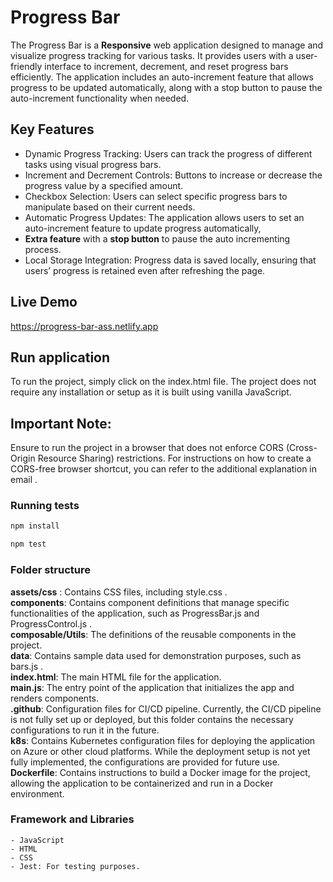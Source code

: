 # Progress Bar

The Progress Bar is a **Responsive** web application designed to manage and visualize progress tracking for various tasks. It provides users with a user-friendly interface to increment, decrement, and reset progress bars efficiently. The application includes an auto-increment feature that allows progress to be updated automatically, along with a stop button to pause the auto-increment functionality when needed.

## Key Features

- Dynamic Progress Tracking: Users can track the progress of different tasks using visual progress bars.
- Increment and Decrement Controls: Buttons to increase or decrease the progress value by a specified amount.
- Checkbox Selection: Users can select specific progress bars to manipulate based on their current needs.
- Automatic Progress Updates: The application allows users to set an auto-increment feature to update progress automatically,
- **Extra feature** with a **stop button** to pause the auto incrementing process.
- Local Storage Integration: Progress data is saved locally, ensuring that users’ progress is retained even after refreshing the page.

## Live Demo

https://progress-bar-ass.netlify.app

## Run application

To run the project, simply click on the index.html file. The project does not require any installation or setup as it is built using vanilla JavaScript.

## Important Note:

Ensure to run the project in a browser that does not enforce CORS (Cross-Origin Resource Sharing) restrictions. For instructions on how to create a CORS-free browser shortcut, you can refer to the additional explanation in email .

### Running tests

```sh
npm install
```

```sh
npm test
```

### Folder structure

**assets/css** : Contains CSS files, including style.css .  
**components**: Contains component definitions that manage specific functionalities of the application, such as ProgressBar.js and ProgressControl.js .  
**composable/Utils**: The definitions of the reusable components in the project.  
**data**: Contains sample data used for demonstration purposes, such as bars.js .  
**index.html**: The main HTML file for the application.  
**main.js**: The entry point of the application that initializes the app and renders components.  
**.github**: Configuration files for CI/CD pipeline. Currently, the CI/CD pipeline is not fully set up or deployed, but this folder contains the necessary configurations to run it in the future.  
**k8s**: Contains Kubernetes configuration files for deploying the application on Azure or other cloud platforms. While the deployment setup is not yet fully implemented, the configurations are provided for future use.  
**Dockerfile**: Contains instructions to build a Docker image for the project, allowing the application to be containerized and run in a Docker environment.

### Framework and Libraries

    - JavaScript
    - HTML
    - CSS
    - Jest: For testing purposes.

